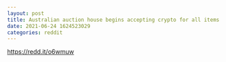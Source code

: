 ```yaml
--- 
layout: post 
title: Australian auction house begins accepting crypto for all items 
date: 2021-06-24 1624523029 
categories: reddit 
--- 
```

https://redd.it/o6wmuw